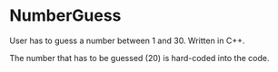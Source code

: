 # NumberGuess
User has to guess a number between 1 and 30. Written in C++.

The number that has to be guessed (20) is hard-coded into the code.
